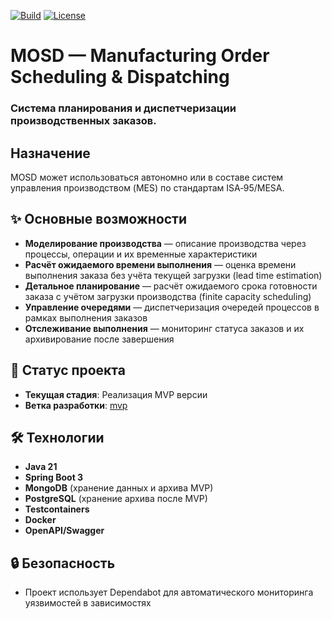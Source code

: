 [![Build](https://github.com/av-starodub/mosd/actions/workflows/build.yml/badge.svg)](https://github.com/av-starodub/mosd/actions/workflows/build.yml)
[![License](https://img.shields.io/github/license/av-starodub/mosd)](https://github.com/av-starodub/mosd/blob/master/LICENSE)
# MOSD — Manufacturing Order Scheduling & Dispatching

### Система планирования и диспетчеризации производственных заказов.

## Назначение
MOSD может использоваться автономно или в составе систем управления производством (MES) по стандартам ISA‑95/MESA.

## ✨ Основные возможности
- **Моделирование производства** — описание производства через процессы, операции и их временные характеристики
- **Расчёт ожидаемого времени выполнения** — оценка времени выполнения заказа без учёта текущей загрузки (lead time estimation)
- **Детальное планирование** — расчёт ожидаемого срока готовности заказа с учётом загрузки производства (finite capacity scheduling)
- **Управление очередями** — диспетчеризация очередей процессов в рамках выполнения заказов
- **Отслеживание выполнения** — мониторинг статуса заказов и их архивирование после завершения

## 🚀 Статус проекта
- **Текущая стадия**: Реализация MVP версии
- **Ветка разработки**: [mvp](https://github.com/av-starodub/mosd/tree/mvp)

## 🛠️ Технологии
- **Java 21**
- **Spring Boot 3**
- **MongoDB** (хранение данных и архива MVP)
- **PostgreSQL** (хранение архива после MVP)
- **Testcontainers**
- **Docker**
- **OpenAPI/Swagger**

## 🔒 Безопасность
- Проект использует Dependabot для автоматического мониторинга уязвимостей в зависимостях
